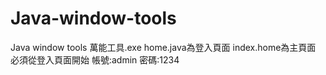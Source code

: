 # Java-window-tools
Java window tools 萬能工具.exe
home.java為登入頁面
index.home為主頁面
必須從登入頁面開始
帳號:admin
密碼:1234
